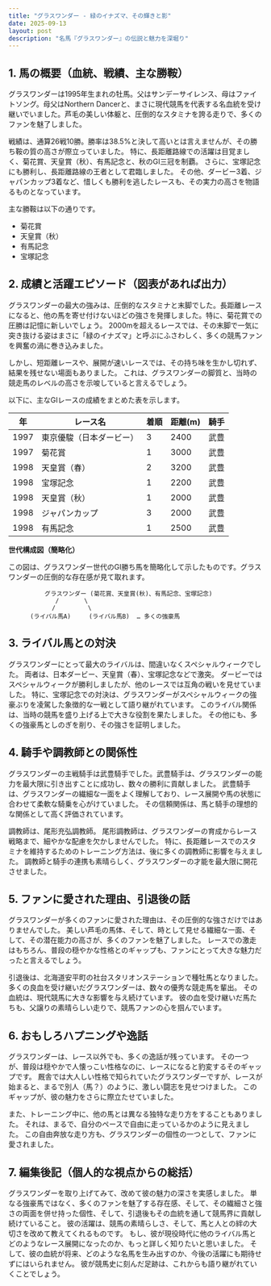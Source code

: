 ```yaml
---
title: "グラスワンダー - 緑のイナズマ、その輝きと影"
date: 2025-09-13
layout: post
description: "名馬『グラスワンダー』の伝説と魅力を深堀り"
---
```


## 1. 馬の概要（血統、戦績、主な勝鞍）

グラスワンダーは1995年生まれの牡馬。父はサンデーサイレンス、母はファイトソング。母父はNorthern Dancerと、まさに現代競馬を代表する名血統を受け継いでいました。芦毛の美しい体躯と、圧倒的なスタミナを誇る走りで、多くのファンを魅了しました。

戦績は、通算26戦10勝。勝率は38.5%と決して高いとは言えませんが、その勝ち鞍の質の高さが際立っていました。  特に、長距離路線での活躍は目覚ましく、菊花賞、天皇賞（秋）、有馬記念と、秋のGI三冠を制覇。  さらに、宝塚記念にも勝利し、長距離路線の王者として君臨しました。  その他、ダービー3着、ジャパンカップ3着など、惜しくも勝利を逃したレースも、その実力の高さを物語るものとなっています。

主な勝鞍は以下の通りです。

* 菊花賞
* 天皇賞（秋）
* 有馬記念
* 宝塚記念


## 2. 成績と活躍エピソード（図表があれば出力）

グラスワンダーの最大の強みは、圧倒的なスタミナと末脚でした。長距離レースになると、他の馬を寄せ付けないほどの強さを発揮しました。特に、菊花賞での圧勝は記憶に新しいでしょう。  2000mを超えるレースでは、その末脚で一気に突き抜ける姿はまさに「緑のイナズマ」と呼ぶにふさわしく、多くの競馬ファンを興奮の渦に巻き込みました。

しかし、短距離レースや、展開が速いレースでは、その持ち味を生かし切れず、結果を残せない場面もありました。  これは、グラスワンダーの脚質と、当時の競走馬のレベルの高さを示唆していると言えるでしょう。

以下に、主なGIレースの成績をまとめた表を示します。

| 年 | レース名          | 着順 | 距離(m) | 騎手      |
|---|-------------------|-----|---------|-----------|
| 1997 | 東京優駿（日本ダービー） | 3   | 2400     | 武豊      |
| 1997 | 菊花賞            | 1   | 3000     | 武豊      |
| 1998 | 天皇賞（春）       | 2   | 3200     | 武豊      |
| 1998 | 宝塚記念          | 1   | 2200     | 武豊      |
| 1998 | 天皇賞（秋）       | 1   | 2000     | 武豊      |
| 1998 | ジャパンカップ      | 3   | 2000     | 武豊      |
| 1998 | 有馬記念          | 1   | 2500     | 武豊      |


**世代構成図（簡略化）**

この図は、グラスワンダー世代のGI勝ち馬を簡略化して示したものです。グラスワンダーの圧倒的な存在感が見て取れます。

```
          グラスワンダー (菊花賞、天皇賞(秋)、有馬記念、宝塚記念)
             /       \
            /         \
      (ライバル馬A)     (ライバル馬B)  … 多くの強豪馬
```


## 3. ライバル馬との対決

グラスワンダーにとって最大のライバルは、間違いなくスペシャルウィークでした。  両者は、日本ダービー、天皇賞（春）、宝塚記念などで激突。  ダービーではスペシャルウィークが勝利しましたが、他のレースでは互角の戦いを見せていました。  特に、宝塚記念での対決は、グラスワンダーがスペシャルウィークの強豪ぶりを凌駕した象徴的な一戦として語り継がれています。  このライバル関係は、当時の競馬を盛り上げる上で大きな役割を果たしました。  その他にも、多くの強豪馬としのぎを削り、その強さを証明しました。


## 4. 騎手や調教師との関係性

グラスワンダーの主戦騎手は武豊騎手でした。武豊騎手は、グラスワンダーの能力を最大限に引き出すことに成功し、数々の勝利に貢献しました。  武豊騎手は、グラスワンダーの繊細な一面をよく理解しており、レース展開や馬の状態に合わせて柔軟な騎乗を心がけていました。  その信頼関係は、馬と騎手の理想的な関係として高く評価されています。

調教師は、尾形充弘調教師。  尾形調教師は、グラスワンダーの育成からレース戦略まで、細やかな配慮を欠かしませんでした。  特に、長距離レースでのスタミナを維持するためのトレーニング方法は、後に多くの調教師に影響を与えました。  調教師と騎手の連携も素晴らしく、グラスワンダーの才能を最大限に開花させました。


## 5. ファンに愛された理由、引退後の話

グラスワンダーが多くのファンに愛された理由は、その圧倒的な強さだけではありませんでした。  美しい芦毛の馬体、そして、時として見せる繊細な一面、そして、その潜在能力の高さが、多くのファンを魅了しました。  レースでの激走はもちろん、普段の穏やかな性格とのギャップも、ファンにとって大きな魅力だったと言えるでしょう。

引退後は、北海道安平町の社台スタリオンステーションで種牡馬となりました。  多くの良血を受け継いだグラスワンダーは、数々の優秀な競走馬を輩出。  その血統は、現代競馬に大きな影響を与え続けています。  彼の血を受け継いだ馬たちも、父譲りの素晴らしい走りで、競馬ファンの心を掴んでいます。


## 6. おもしろハプニングや逸話

グラスワンダーは、レース以外でも、多くの逸話が残っています。  その一つが、普段は穏やかで人懐っこい性格なのに、レースになると豹変するそのギャップです。  厩舎では大人しい性格で知られていたグラスワンダーですが、レースが始まると、まるで別人（馬？）のように、激しい闘志を見せつけました。  このギャップが、彼の魅力をさらに際立たせていました。

また、トレーニング中に、他の馬とは異なる独特な走り方をすることもありました。  それは、まるで、自分のペースで自由に走っているかのように見えました。  この自由奔放な走り方も、グラスワンダーの個性の一つとして、ファンに愛されました。


## 7. 編集後記（個人的な視点からの総括）

グラスワンダーを取り上げてみて、改めて彼の魅力の深さを実感しました。  単なる強豪馬ではなく、多くのファンを魅了する存在感、そして、その繊細さと強さの両面を併せ持った個性、そして、引退後もその血統を通して競馬界に貢献し続けていること。  彼の活躍は、競馬の素晴らしさ、そして、馬と人との絆の大切さを改めて教えてくれるものです。  もし、彼が現役時代に他のライバル馬とどのようなレース展開になったのか、もっと詳しく知りたいと思いました。  そして、彼の血統が将来、どのような名馬を生み出すのか、今後の活躍にも期待せずにはいられません。  彼が競馬史に刻んだ足跡は、これからも語り継がれていくことでしょう。
